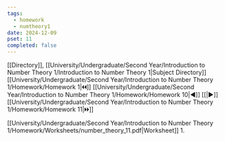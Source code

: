 ```yaml
---
tags:
  - homework
  - numtheory1
date: 2024-12-09
pset: 11
completed: false
---
```

[[Directory]], [[University/Undergraduate/Second Year/Introduction to Number Theory 1/Introduction to Number Theory 1|Subject Directory]]
[[University/Undergraduate/Second Year/Introduction to Number Theory 1/Homework/Homework 1|🞀🞀]] [[University/Undergraduate/Second Year/Introduction to Number Theory 1/Homework/Homework 10|◀]] [[|▶]] [[University/Undergraduate/Second Year/Introduction to Number Theory 1/Homework/Homework 11|🞂🞂]]

[[University/Undergraduate/Second Year/Introduction to Number Theory 1/Homework/Worksheets/number_theory_11.pdf|Worksheet]]
1. 
